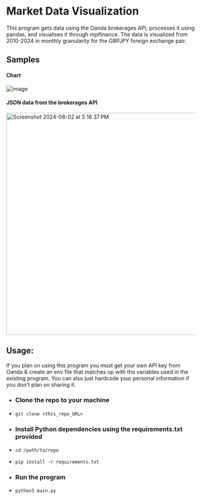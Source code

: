 # Market Data Visualization  

This program gets data using the Oanda brokerages API, processes it using pandas, and visualises it through mplfinance. The data is visualized from 2010-2024 in monthly granularity for the GBPJPY foreign exchange pair.

## Samples
#### Chart
![image](https://github.com/user-attachments/assets/173b9438-6994-430e-9a9f-3443680f42cc)
#### JSON data from the brokerages API
<img width="587" alt="Screenshot 2024-08-02 at 5 16 37 PM" src="https://github.com/user-attachments/assets/a5248305-9617-4c81-b374-b981658889f9">



## Usage:
If you plan on using this program you must get your own API key from Oanda & create an env file that matches up with the variables used in the existing program.
You can also just hardcode your personal information if you don't plan on sharing it.   

  

- ### Clone the repo to your machine
  
- `git clone <this_repo_URL>`  


- ### Install Python dependencies using the requirements.txt provided

- `cd /path/to/repo`

- `pip install -r requirements.txt`

- ### Run the program

- `python3 main.py`
